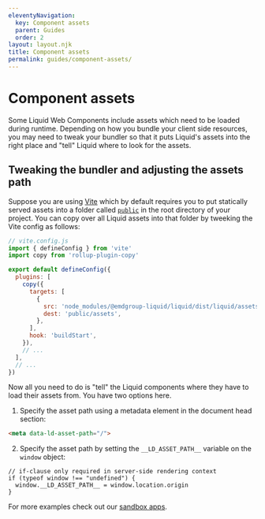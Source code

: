 ```yaml
---
eleventyNavigation:
  key: Component assets
  parent: Guides
  order: 2
layout: layout.njk
title: Component assets
permalink: guides/component-assets/
---
```


# Component assets

Some Liquid Web Components include assets which need to be loaded during runtime. Depending on how you bundle your client side resources, you may need to tweak your bundler so that it puts Liquid's assets into the right place and "tell" Liquid where to look for the assets.

## Tweaking the bundler and adjusting the assets path

Suppose you are using [Vite](https://vitejs.dev/) which by default requires you to put statically served assets into a folder called [`public`](https://vitejs.dev/guide/assets.html#the-public-directory) in the root directory of your project. You can copy over all Liquid assets into that folder by tweeking the Vite config as follows:

```js
// vite.config.js
import { defineConfig } from 'vite'
import copy from 'rollup-plugin-copy'

export default defineConfig({
  plugins: [
    copy({
      targets: [
        {
          src: 'node_modules/@emdgroup-liquid/liquid/dist/liquid/assets/*',
          dest: 'public/assets',
        },
      ],
      hook: 'buildStart',
    }),
    // ...
  ],
  // ...
})
```

Now all you need to do is "tell" the Liquid components where they have to load their assets from. You have two options here.

1. Specify the asset path using a metadata element in the document head section:
  ```html
  <meta data-ld-asset-path="/">
  ```

2. Specify the asset path by setting the `__LD_ASSET_PATH__` variable on the `window` object:
  ```tsx
  // if-clause only required in server-side rendering context
  if (typeof window !== "undefined") {
    window.__LD_ASSET_PATH__ = window.location.origin
  }
  ```

For more examples check out our [sandbox apps](guides/sandbox-applications/).

<docs-page-nav prev-href="guides/css-vs-web-components/" next-title="Type checking and intellisense" next-href="guides/type-checking-and-intellisense/"></docs-page-nav>

